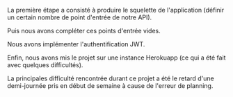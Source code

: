 La première étape a consisté à produire le squelette de l'application
(définir un certain nombre de point d'entrée de notre API).

Puis nous avons compléter ces points d'entrée vides.

Nous avons implémenter l'authentification JWT.

Enfin, nous avons mis le projet sur une instance Herokuapp (ce qui a été
fait avec quelques difficultés).

La principales difficulté rencontrée durant ce projet a été le retard d'une
demi-journée pris en début de semaine à cause de l'erreur de planning.
